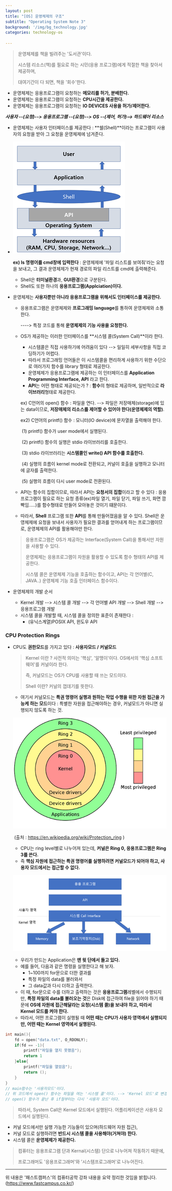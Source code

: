 ```yaml
---
layout: post
title: "[OS] 운영체제의 구조"
subtitle: "Operating System Note 3"
background: '/img/bg_technology.jpg'
categories: technology-os

---
```



> 운영체제를 책을 빌려주는 '도서관'이다.
>
> 시스템 리소스(책)를 필요로 하는 시민(응용 프로그램)에게 적절한 책을 찾아서 제공하며,
>
> 대여기간이 다 되면, 책을 '회수'한다.



- 운영체제는 응용프로그램이 요청하는 **메모리를 허가, 분배한다.**
- 운영체제는 응용프로그램이 요청하는 **CPU시간을 제공한다.**
- 운영체제는 응용프로그램이 요청하는 **IO DEVICES 사용을 허가/제어한다.**



***사용자 --(요청)--> 응용프로그램 --(요청)--> OS --(제어, 허가)--> 하드웨어 리소스***



- 운영체제는 사용자 인터페이스를 제공한다 : **쉘(Shell)**이라는 프로그램이 사용자의 요청을 받아 그 요청을 운영체제에 넘겨준다.

- ![image_1](https://github.com/Sol-cito/OS/blob/main/img/Note3_1.png?raw=true)

  **ex) ls 명령어를 cmd창에 입력한다** : 운영체제에 '파일 리스트를 보여줘'라는 요청을 보내고, 그 결과 운영체제가 현재 경로의 파일 리스트를 cmd에 출력해준다.

  - Shell은 **터미널환경**과, **GUI환경**으로 구분된다.
  - Shell도 또한 하나의 **응용프로그램(Applciation)이다.**

  

- 운영체제는 **사용자뿐만 아니라 응용프로그램을 위해서도 인터페이스를 제공한다.**

  - 응용프로그램은 운영체제와 **프로그래밍 language**를 통하여 운영체제와 소통한다.

    ----> 특정 코드를 통해 **운영체제의 기능 사용을 요청한다.** 

  - OS가 제공하는 이러한 인터페이스를 **시스템 콜(System Call)**이라 한다.

    - 시스템콜은 직접 사용하기에 어려움이 있다 --> 일일히 세부사항을 직접 코딩하기가 어렵다.
    - 따라서 프로그래밍 언어들은 이 시스템콜을 편리하게 사용하기 위한 수단으로 여러가지 함수를 library 형태로 제공한다.
    - 운영체제가 응용프로그램에 제공하는 이 인터페이스를 **Application Programming Interface, API** 라고 한다.
    - **API**는 어떤 형태로 제공되는가 ? : **함수**의 형태로 제공하며, 일반적으로 **라이브러리**형태로 제공한다.

    ex) C언어의 open() 함수 : 파일을 연다. --> 파일은 저장매체(storage)에 있는 data이므로, **저장매체의 리소스를 제어할 수 있어야 한다(운영체제의 역할)**.

    ex2) C언어의 printf() 함수 : 모니터(IO device)에 문자열을 출력해야 한다.

    ​	(1) printf() 함수가 user mode에서 실행된다.

    ​	(2) printf() 함수의 실행은 stdio 라이브러리를 호출한다.

    ​	(3) stdio 라이브러리는 **시스템콜인 write() API 함수를 호출한다.**

    ​	(4) 실행의 흐름이 kernel mode로 전환되고, 커널이 호출을 실행하고 모니터에 글자를 출력한다.

    ​	(5) 실행의 흐름이 다시 user mode로 전환된다.

  - API는 함수의 집합이므로, 따라서 API는 **요청서의 집합**이라고 할 수 있다 : 응용프로그램이 필요로 하는 요청 종류(ex)파일 열기, 파일 닫기, 파일 쓰기, 화면 깜빡임.....)를 함수형태로 만들어 모아놓은 것이기 떄문이다.

  - 따라서, **Shell** 프로그램 또한 **API**를 통해 만들어졌음을 알 수 있다. Shell은 운영체제에 요청을 보내서 사용자가 필요한 결과를 얻어내게 하는 프로그램이므로, 운영체제의 API를 활용해야만 한다.

  > 응용프로그램은 OS가 제공하는 Interface(System Call)을 통해서만 자원을 사용할 수 있다.
  >
  > 운영체제는 응용프로그램이 자원을 활용할 수 있도록 함수 형태의 API를 제공한다. 
  >
  > 시스템 콜은 운영체제 기능을 호출하는 함수이고, API는 각 언어별(C, JAVA..) 운영체제 기능 호출 인터페이스 함수이다.



- 운영체제의 개발 순서
  - Kernel 개발 --> 시스템 콜 개발 --> 각 언어별 API 개발 --> Shell 개발 --> 응용프로그램 개발
  - 시스템 콜을 개발할 때, 시스템 콜을 정의한 표준이 존재한다 : 
    - (유닉스계열)POSIX API, 윈도우 API



### CPU Protection Rings

- CPU도 **권한모드**를 가지고 있다 : **사용자모드 / 커널모드**

  

  > Kernel 이란 ? 사전적 의미는 '핵심', '알맹이'이다. OS에서의 '핵심 소프트웨어'를 커널이라 한다.
  >
  > 즉, 커널모드는 OS가 CPU를 사용할 때 쓰는 모드이다.
  >
  > Shell 이란? 커널의 껍데기를 뜻한다.

  

  - 여기서 커널모드는 **특권 명령어 실행과 원하는 작업 수행을 위한 자원 접근을 가능케 하는 모드**이다 : 특별한 자원을 접근해야하는 경우, 커널모드가 아니면 실행되지 않도록 하는 것.

  ![image_1](https://github.com/Sol-cito/OS/blob/main/img/Note3_2.png?raw=true)

  ​	(출처 : https://en.wikipedia.org/wiki/Protection_ring )
  - CPU는 ring level별로 나누어져 있는데, **커널은 Ring 0, 응용프로그램은 Ring 3를 쓴다.**
  - 즉 **핵심 자원에 접근하는 특권 명령어를 실행하려면 커널모드가 되어야 하고, 사용자 모드에서는 접근할 수 없다.**

  ![image_1](https://github.com/Sol-cito/OS/blob/main/img/Note3_3.png?raw=true)
  - 우리가 만드는 Application은 **맨 윗 단에서 돌고 있다.**
  - 예를 들어, 다음과 같은 명령을 실행한다고 해 보자.
    - 1~100까지 for문으로 더한 결과를
    - 특정 파일의 data를 불러와서
    - 그 data값과 다시 더하고 출력한다.
  - 이 때, for문으로 수를 더하고 출력하는 것은 **응용프로그램**레벨에서 수행되지만, **특정 파일의 data를 불러오는 것**은 Disk에 접근하여 file을 읽어야 하기 때문에 **OS에 자원에 접근해달라는 요청(시스템 콜)을 보내야 하고, 따라서 Kernel 모드를 켜야 한다.**
  - 따라서, 어떤 프로그램이 실행될 때 **어떤 때는 CPU가 사용자 영역에서 실행되지만, 어떤 때는 Kernel 영역에서 실행된다.**

```C++
int main(){
    fd = open("data.txt", O_RDONLY);
    if(fd == -1){
        printf("파일을 열지 못했음");
        return 1
    }else{
        printf("파일을 열었음");
        return ();
    }
}
// main함수는 '사용자모드'이다.
// 위 코드에서 open() 함수는 파일을 여는 '시스템 콜'이다. --> 'Kernel 모드'로 변경된다.
// open() 함수가 끝난 후 if절부터는 다시 '사용자 모드'이다.
```



> 따라서, System Call은 Kernel 모드에서 실행된다. 어플리케이션은 사용자 모드에서 실행된다.

- 커널 모드에서만 실행 가능한 기능들이 있으며(하드웨어 자원 접근), 
- 커널 모드로 실행하려면 **반드시 시스템 콜을 사용해야(거쳐야) 한다.**
- 시스템 콜은 **운영체제가 제공한다.**

> 컴퓨터는 응용프로그램 단과 Kernal(시스템) 단으로 나누어져 작동하기 때문에,
>
> 프로그래머도 '응용프로그래머'와 '시스템프로그래머'로 나누어진다.


---
위 내용은 '패스트캠퍼스'의 컴퓨터공학 강좌 내용을 요약 정리한 것임을 밝힙니다.
(https://www.fastcampus.co.kr/)